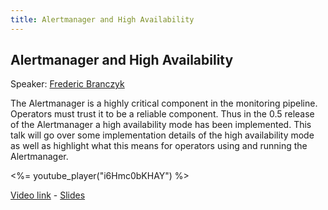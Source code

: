 ```yaml
---
title: Alertmanager and High Availability
---
```


## Alertmanager and High Availability

Speaker: [Frederic Branczyk](/2017-munich/speakers/frederic-branczyk/)

The Alertmanager is a highly critical component in the monitoring pipeline.  Operators must trust it to be a reliable component. Thus in the 0.5 release of the Alertmanager a high availability mode has been implemented. This talk will go over some implementation details of the high availability mode as well as highlight what this means for operators using and running the Alertmanager.

<%= youtube_player("i6Hmc0bKHAY") %>

[Video link](https://youtu.be/i6Hmc0bKHAY) -
[Slides](/2017-munich/slides/alertmanager-and-high-availability.pdf)
